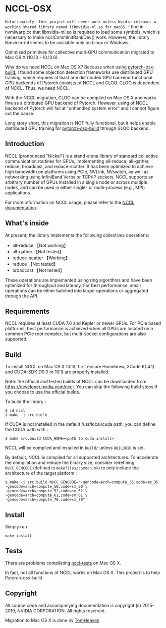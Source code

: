# NCCL-OSX

``Unfortunately, this project will never work unless Nvidia releases a working shared library named libnvidia-ml.so for macOS.`` 
I find in nvmlwarp.cc that libnvidia-ml.so is required to load some symbols, which is necessary to make ncclCommInitRankDev() work. However, the library libnvidia-ml seems to be available only on Linux or Windows.

Optimized primitives for collective multi-GPU communication migrated to Mac OS X (10.13 - 10.13.6).

Why do we need NCCL on Mac OS X? Because when using [pytorch-osx-build](http://github.com/TomHeaven/pytorch-osx-build), I found some objection detection frameworks use distributed GPU training, which requires at least one distributed GPU backend functional. GPU backends of Pytorch consists of NCCL and GLOO. GLOO is dependent of NCCL. Thus, we need NCCL.

With the NCCL migration, GLOO can be compiled on Mac OS X and works fine as a ditributed GPU backend of Pytorch. However, using of NCCL backend of Pytorch will fail at "unhandled system error" and I cannot figure out the cause.

Long story short, this migration is NOT fully functional, but it helps enable distributed GPU training for [pytorch-osx-build](http://github.com/TomHeaven/pytorch-osx-build) through GLOO backend. 

## Introduction

NCCL (pronounced "Nickel") is a stand-alone library of standard collective communication routines for GPUs, implementing all-reduce, all-gather, reduce, broadcast, and reduce-scatter. It has been optimized to achieve high bandwidth on platforms using PCIe, NVLink, NVswitch, as well as networking using InfiniBand Verbs or TCP/IP sockets. NCCL supports an arbitrary number of GPUs installed in a single node or across multiple nodes, and can be used in either single- or multi-process (e.g., MPI) applications.

For more information on NCCL usage, please refer to the [NCCL documentation](https://docs.nvidia.com/deeplearning/sdk/nccl-developer-guide/index.html).

## What's inside

At present, the library implements the following collectives operations:

- all-reduce 【Not working】
- all-gather 【Not tested】
- reduce-scatter 【Working】
- reduce     【Not tested】
- broadcast  【Not tested】

These operations are implemented using ring algorithms and have been optimized for throughput and latency. For best performance, small operations can be either batched into larger operations or aggregated through the API.

## Requirements

NCCL requires at least CUDA 7.0 and Kepler or newer GPUs. For PCIe based platforms, best performance is achieved when all GPUs are located on a common PCIe root complex, but multi-socket configurations are also supported.

## Build

To install NCCL on Mac OS X 10.13, first ensure Homebrew, XCode 9(.4.1) and CUDA-SDK (10.0 or 10.1) are properly installed. 

Note: the official and tested builds of NCCL can be downloaded from: https://developer.nvidia.com/nccl. You can skip the following build steps if you choose to use the official builds.

To build the library :

```shell
$ cd nccl
$ make -j src.build
```

If CUDA is not installed in the default /usr/local/cuda path, you can define the CUDA path with :

```shell
$ make src.build CUDA_HOME=<path to cuda install>
```

NCCL will be compiled and installed in `build/` unless `BUILDDIR` is set.

By default, NCCL is compiled for all supported architectures. To accelerate the compilation and reduce the binary size, consider redefining `NVCC_GENCODE` (defined in `makefiles/common.mk`) to only include the architecture of the target platform :
```shell
$ make -j src.build NVCC_GENCODE="-gencode=arch=compute_35,code=sm_35
-gencode=arch=compute_50,code=sm_50 \
-gencode=arch=compute_52,code=sm_52 \
-gencode=arch=compute_61,code=sm_61 \
-gencode=arch=compute_70,code=sm_70"
```

## Install

Simply run
```
make install

```



## Tests

There are problems compilating [nccl-tests](https://github.com/nvidia/nccl-tests.) on Mac OS X.

In fact, not all functions of NCCL works on Mac OS X. This project is to help Pytorch-osx-build

## Copyright

All source code and accompanying documentation is copyright (c) 2015-2019, NVIDIA CORPORATION. All rights reserved.

Migration to Mac OS X is done by [TomHeaven](https://github.com/TomHeaven/nccl-osx).

